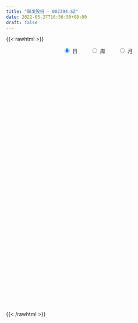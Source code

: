 ```yaml
---
title: "联发股份 - 002394.SZ"
date: 2022-05-27T16:56:50+08:00
draft: false
---
```

{{< rawhtml >}}
    <div style="text-align: center">
        <label style="padding: 1rem;"><input style="margin-right: .5rem" type="radio" name="period" value="D" checked onclick="period_change(this)">日</label>
        <label style="padding: 1rem;"><input style="margin-right: .5rem" type="radio" name="period" value="W" onclick="period_change(this)">周</label>
        <label style="padding: 1rem;"><input style="margin-right: .5rem" type="radio" name="period" value="M" onclick="period_change(this)">月</label>
    </div>
    <div id="chart" style="height: 700px;"></div> 
    <script type="text/javascript">
        const D_v = [15980.62,12892.0,10562.02,25319.0,19710.04,11490.87,14934.43,9012.78,8603.0,6517.0,8038.0,13684.52,15740.63,8738.29,10042.0,8377.0,9436.0,12266.0,14422.0,19466.5,6821.94,9085.0,8851.55,6443.88,8875.3,7544.94,8002.0,10871.8,15522.0,8789.01,6032.0,8140.96,9076.0,9214.0,10649.83,8702.0,7867.0,10306.88,8948.0,10791.0,12102.5,21615.0,9504.0,22486.0,13295.0,11584.77,23549.3,18669.0,26595.29,20007.31,20580.02,12296.75,18324.17,13247.92,10667.29,9354.0,9522.0,5393.97,10693.28,7679.85,10732.01,9459.03,8679.1,8129.0,12911.39,9413.5,5852.0,8363.63,16106.23,12742.64,10611.89,9880.9,14135.0,15021.49,15127.28,19539.0,16669.0,21986.78,22143.99,19104.32,30570.99,20985.62,27435.89,22590.92,19775.46,15314.91,21951.99,17781.5,23079.02,24848.9,19780.0,24845.0,14141.9,13392.01,15850.0,42085.0,19610.0,15659.0,11941.0,7475.09,19232.0,11623.09,9063.0,9494.65,15476.0,11159.67,12768.0,5154.0,18509.0,8508.32,7257.32,10299.32,15593.0,4254.0,7055.03,9839.05,4988.0,5681.53,8114.0,7868.0,8441.33,11180.0,7966.0,9130.96,6798.0,7361.65,10284.87,10934.0,11293.44,8949.11,9597.67,14719.01,14514.01,15224.5,13991.67,9733.0,14714.0,17181.61,10687.28,12528.0,9293.5,7107.01,7731.98,17509.0,12589.0,10450.01,9947.0,18874.83,17129.84,15242.0,15746.0,25271.59,16589.51,28320.51,18556.0,17596.49,28738.76,17102.01,17292.0,29788.01,12592.6,14973.75,14808.0,15484.78,19927.52,15637.0,18523.0,19494.0,18128.0,14453.03,16769.0,25729.0,15302.0,30243.0,15725.0,13630.0,19680.73,13144.76,8996.0,12825.0,12153.0,11954.48,10368.0,12748.0,11494.0,14065.0,11584.0,13819.01,18438.0,14708.0,10798.04,8533.48,8504.45,24765.01,14949.0,13258.28,17749.72,20418.45,11693.08,10693.87,9887.0,20747.87,16946.0,14178.28,11577.01,9990.29,11560.51,9599.67,11678.0,28399.18,17140.0,10270.0,8880.0,24546.97,19174.0,32675.0,18320.0,14935.0,17554.01,16379.01,21139.01,21563.0,29282.0,18647.3,27858.0,29968.01,53348.01,133138.74,89590.23,121076.07,65759.82,34886.63,46912.83,29654.6,33342.94,25217.0,25192.0,26263.0,17742.0,17897.0,15964.0,13317.17,18994.0,12295.01,15439.0,15853.0,22037.01,11338.0,18828.1,17174.0]
const D_histogram = [0.0,-0.0061584046,-0.0096815032,-0.0064193668,-0.0072485583,-0.0073210438,-0.0030696948,-0.0014295295,-0.0027850788,-0.0027499929,-0.000562502,0.0034988615,0.006599324,0.0063672334,0.0027676641,0.0010688715,0.0025625962,0.0021441249,0.0011823529,-0.008368523,-0.0138486635,-0.0170966808,-0.0187364131,-0.0192394421,-0.015768904,-0.0131446852,-0.0105203526,-0.0048186595,0.0031621309,0.0044877221,0.0060294819,0.0044212847,0.0002748063,-0.0007786423,-0.0004746182,-0.001249142,-0.0032944066,-0.0047450689,-0.0031834782,-0.0010848245,-0.0032243289,-0.0079007234,-0.0107131566,-0.0185672115,-0.0246599798,-0.0260823265,-0.027634218,-0.0310374988,-0.0423719914,-0.0535196301,-0.0670346759,-0.0715996505,-0.0631324572,-0.0506259859,-0.0386807032,-0.028901546,-0.0241177247,-0.0181934534,-0.0048035205,0.0093838869,0.0213914909,0.0307164458,0.0365247763,0.0416557551,0.0396165003,0.0439486919,0.0436508178,0.0403670342,0.0455027034,0.0440554128,0.0422865685,0.0403125267,0.0382214733,0.0322505213,0.0311071689,0.0336168759,0.0350171839,0.0400361608,0.0476070725,0.0524430416,0.0615735304,0.0683095306,0.0679304952,0.0623187589,0.0433685803,0.0354598009,0.016936382,0.0067322255,0.0073674092,0.0153845689,0.0122570314,-0.009845128,-0.0235138429,-0.041337335,-0.0486110518,-0.0238913902,-0.012269123,-0.0100755201,-0.0151600028,-0.0168470391,-0.0309558495,-0.0354476329,-0.0367862742,-0.0385472765,-0.0423073648,-0.0451123744,-0.0489834257,-0.0474644914,-0.0559403719,-0.0586218101,-0.051653638,-0.0401611843,-0.0429365092,-0.0384568372,-0.0302152313,-0.0180643601,-0.0072499167,0.0021764926,0.0095956237,0.0178985449,0.0237266548,0.0327494169,0.0349305983,0.0358205376,0.0313056205,0.0325028447,0.0333144275,0.0363185295,0.0398184261,0.040802146,0.0362351508,0.0251550138,0.0220032509,0.0264886167,0.0252544573,0.0255479601,0.0190672375,0.0105513636,0.004373147,0.0006122104,-0.0007996862,-0.0019397666,-0.000930762,0.0071180649,0.0127593933,0.0159287627,0.016708131,0.0222923223,0.0241627759,0.0197233467,0.0140694806,0.0187677495,0.0213691733,0.0250239661,0.0284521887,0.0270266036,0.0315063512,0.028531799,0.0235286438,0.0136335869,0.0081799653,0.00450104,0.0040315866,0.0036746587,-0.0080885843,-0.0091352314,-0.0199818283,-0.0210404654,-0.0286242807,-0.0360060948,-0.0472595029,-0.0685382112,-0.0744072535,-0.088647684,-0.0861267567,-0.0692069259,-0.0452677237,-0.0263769699,-0.0109424752,-0.0061165781,0.000755488,-0.00166274,0.0023519689,0.0012484269,0.0072026946,0.013423052,0.0124335709,0.0139685774,0.0035718696,-0.0029175311,-0.0066110727,-0.0057908279,-0.0002566994,0.0098570069,0.0114394576,0.0107565384,-0.0002694604,-0.0197523924,-0.02432432,-0.0218079173,-0.0257798988,-0.0418479946,-0.0390329389,-0.0320990151,-0.0158538492,-0.0047988677,0.0075398371,0.0155519182,0.0197585263,0.0289725062,0.0305651374,0.0278658789,0.0276599478,0.0315172453,0.0312654893,0.0398673746,0.032416931,0.022879998,0.0086540278,0.0094458536,0.0100148557,0.0154969553,0.0065050187,0.0105955882,0.0181801987,0.017304946,0.0149627155,0.0315731681,-0.0129938739,-0.0884344775,-0.1382264453,-0.1696552986,-0.1588223276,-0.1402134803,-0.1167486195,-0.0892895466,-0.067582863,-0.0491891775,-0.0286187172,-0.006420653,0.0137340065,0.0187565238,0.0254756483,0.0283806452,0.0363361704,0.0431283499,0.0302298888,0.0311240398,0.0399071453,0.0492544536]
const D_fast = [0.0,-0.0076980057,-0.0136414802,-0.0119841855,-0.0146255166,-0.016528263,-0.0130443377,-0.0117615547,-0.0138133737,-0.014465786,-0.0124189207,-0.0074828418,-0.0027325483,-0.0013728305,-0.0042804838,-0.0057120585,-0.0035776847,-0.0034601248,-0.0041263087,-0.0157693153,-0.0247116217,-0.0322338091,-0.0385576447,-0.0438705343,-0.0443422222,-0.0450041746,-0.0450099303,-0.040512902,-0.0317415789,-0.0292940571,-0.0262449269,-0.0267478028,-0.0308255797,-0.0320736889,-0.0318883193,-0.0329751286,-0.0358439949,-0.0384809244,-0.0377152033,-0.0358877557,-0.0388333423,-0.0454849176,-0.0509756399,-0.0634714977,-0.075729261,-0.0836721893,-0.0921326353,-0.1032952909,-0.1252227812,-0.1497503275,-0.1800240423,-0.2024889295,-0.2098048505,-0.2099548757,-0.2076797687,-0.2051259981,-0.206371608,-0.2049957,-0.1928066473,-0.1762732681,-0.1589177914,-0.1419137251,-0.1269742005,-0.1114292829,-0.1035644126,-0.088245048,-0.0776302177,-0.0708222427,-0.0543108977,-0.0447443351,-0.0359415373,-0.0278374474,-0.0203731325,-0.0182814541,-0.0116480143,-0.0007340884,0.0094205156,0.0244485328,0.0439212125,0.0618679421,0.0863918135,0.1102051963,0.1268087847,0.1367767381,0.1286687046,0.1296248754,0.115335552,0.1068144519,0.1092914879,0.1211547898,0.1210915102,0.0965280688,0.0769808931,0.0488230673,0.0293965875,0.0481434016,0.056698388,0.0563731109,0.0474986276,0.0415998315,0.0197520587,0.0063983671,-0.0041368428,-0.0155346643,-0.0298715938,-0.043954697,-0.0600716047,-0.0704187933,-0.0928797668,-0.1102166575,-0.1161618948,-0.1147097373,-0.1282191895,-0.1333537268,-0.1326659287,-0.1250311475,-0.1160291833,-0.1060586509,-0.0962406138,-0.0834630564,-0.0717032828,-0.0544931664,-0.0435793354,-0.0337342617,-0.0304227737,-0.0210998383,-0.0119596486,0.0001240857,0.0135785889,0.0247628453,0.0292546377,0.0244632541,0.026812304,0.0379198239,0.0429992789,0.0496797717,0.0479658585,0.0420878255,0.0370028956,0.0333950116,0.0317831935,0.0301581715,0.0309344855,0.0407628287,0.0495940054,0.0567455655,0.0617019665,0.0728592383,0.0807703859,0.0812617934,0.0791252974,0.0885155037,0.0964592208,0.1063700052,0.116911275,0.1222423408,0.1345986762,0.1387570737,0.1396360795,0.1331494193,0.129740789,0.1271871238,0.127725567,0.1282873038,0.1145019147,0.1111714597,0.0953294058,0.0890106523,0.0742707668,0.057887429,0.0348191452,-0.0035941159,-0.0280649715,-0.0644673231,-0.0834780849,-0.0838599857,-0.0712377143,-0.058941203,-0.0462423272,-0.0429455745,-0.0358846365,-0.0387185495,-0.0341158483,-0.0349072836,-0.0271523422,-0.0175762218,-0.0154573102,-0.0104301593,-0.0199338997,-0.0271526833,-0.032498993,-0.0331264552,-0.0276565015,-0.0150785435,-0.0106362284,-0.008630013,-0.0197233769,-0.044144407,-0.0547974146,-0.0577329913,-0.0681499475,-0.0946800419,-0.1016232209,-0.1027140509,-0.0904323473,-0.0805770827,-0.0663534187,-0.054453358,-0.0453071183,-0.0288500118,-0.0196160964,-0.0153488851,-0.0086398292,0.0030967796,0.0106613959,0.0292301249,0.029883914,0.0260669805,0.0140045172,0.0171578064,0.0202305224,0.0295868609,0.022221179,0.0289606455,0.0410903056,0.0445412895,0.0459397379,0.0704434825,0.022627972,-0.0749212509,-0.1592698301,-0.2331125081,-0.2619851189,-0.2784296418,-0.2841519358,-0.2790152495,-0.2742042816,-0.2681078905,-0.2546921095,-0.2340992086,-0.2105110474,-0.2007993992,-0.1877113626,-0.1777112045,-0.1606716366,-0.1430973696,-0.1484383585,-0.1397631976,-0.1210033058,-0.0993423841]
const D_slow = [0.0,-0.0015396011,-0.0039599769,-0.0055648187,-0.0073769582,-0.0092072192,-0.0099746429,-0.0103320253,-0.0110282949,-0.0117157932,-0.0118564187,-0.0109817033,-0.0093318723,-0.0077400639,-0.0070481479,-0.00678093,-0.006140281,-0.0056042497,-0.0053086615,-0.0074007923,-0.0108629582,-0.0151371284,-0.0198212316,-0.0246310922,-0.0285733182,-0.0318594895,-0.0344895776,-0.0356942425,-0.0349037098,-0.0337817793,-0.0322744088,-0.0311690876,-0.031100386,-0.0312950466,-0.0314137011,-0.0317259866,-0.0325495883,-0.0337358555,-0.0345317251,-0.0348029312,-0.0356090134,-0.0375841942,-0.0402624834,-0.0449042863,-0.0510692812,-0.0575898628,-0.0644984173,-0.072257792,-0.0828507899,-0.0962306974,-0.1129893664,-0.130889279,-0.1466723933,-0.1593288898,-0.1689990656,-0.1762244521,-0.1822538832,-0.1868022466,-0.1880031267,-0.185657155,-0.1803092823,-0.1726301708,-0.1634989768,-0.153085038,-0.1431809129,-0.1321937399,-0.1212810355,-0.1111892769,-0.0998136011,-0.0887997479,-0.0782281058,-0.0681499741,-0.0585946058,-0.0505319754,-0.0427551832,-0.0343509642,-0.0255966683,-0.0155876281,-0.0036858599,0.0094249005,0.0248182831,0.0418956657,0.0588782895,0.0744579792,0.0853001243,0.0941650745,0.09839917,0.1000822264,0.1019240787,0.1057702209,0.1088344788,0.1063731968,0.100494736,0.0901604023,0.0780076393,0.0720347918,0.068967511,0.066448631,0.0626586303,0.0584468705,0.0507079082,0.041846,0.0326494314,0.0230126123,0.0124357711,0.0011576774,-0.011088179,-0.0229543018,-0.0369393948,-0.0515948474,-0.0645082569,-0.0745485529,-0.0852826802,-0.0948968896,-0.1024506974,-0.1069667874,-0.1087792666,-0.1082351434,-0.1058362375,-0.1013616013,-0.0954299376,-0.0872425834,-0.0785099338,-0.0695547994,-0.0617283942,-0.053602683,-0.0452740762,-0.0361944438,-0.0262398373,-0.0160393008,-0.0069805131,-0.0006917596,0.0048090531,0.0114312073,0.0177448216,0.0241318116,0.028898621,0.0315364619,0.0326297486,0.0327828012,0.0325828797,0.032097938,0.0318652475,0.0336447638,0.0368346121,0.0408168028,0.0449938355,0.0505669161,0.05660761,0.0615384467,0.0650558169,0.0697477542,0.0750900476,0.0813460391,0.0884590863,0.0952157372,0.103092325,0.1102252747,0.1161074357,0.1195158324,0.1215608237,0.1226860837,0.1236939804,0.1246126451,0.122590499,0.1203066911,0.1153112341,0.1100511177,0.1028950475,0.0938935238,0.0820786481,0.0649440953,0.0463422819,0.0241803609,0.0026486718,-0.0146530597,-0.0259699907,-0.0325642331,-0.0352998519,-0.0368289965,-0.0366401245,-0.0370558095,-0.0364678172,-0.0361557105,-0.0343550369,-0.0309992739,-0.0278908811,-0.0243987368,-0.0235057694,-0.0242351521,-0.0258879203,-0.0273356273,-0.0273998021,-0.0249355504,-0.022075686,-0.0193865514,-0.0194539165,-0.0243920146,-0.0304730946,-0.0359250739,-0.0423700486,-0.0528320473,-0.062590282,-0.0706150358,-0.0745784981,-0.075778215,-0.0738932558,-0.0700052762,-0.0650656446,-0.0578225181,-0.0501812337,-0.043214764,-0.0362997771,-0.0284204657,-0.0206040934,-0.0106372497,-0.002533017,0.0031869825,0.0053504895,0.0077119529,0.0102156668,0.0140899056,0.0157161603,0.0183650573,0.022910107,0.0272363435,0.0309770224,0.0388703144,0.0356218459,0.0135132265,-0.0210433848,-0.0634572094,-0.1031627913,-0.1382161614,-0.1674033163,-0.1897257029,-0.2066214187,-0.2189187131,-0.2260733923,-0.2276785556,-0.224245054,-0.219555923,-0.2131870109,-0.2060918496,-0.197007807,-0.1862257196,-0.1786682474,-0.1708872374,-0.1609104511,-0.1485968377]
const D_data = [['2021-05-18', 8.2807, 8.2904, 8.2035, 8.3097],['2021-05-19', 8.2904, 8.1939, 8.1649, 8.3],['2021-05-20', 8.1939, 8.1939, 8.136, 8.2132],['2021-05-21', 8.2035, 8.2711, 8.1553, 8.2807],['2021-05-24', 8.21, 8.22, 8.13, 8.23],['2021-05-25', 8.2, 8.22, 8.16, 8.23],['2021-05-26', 8.21, 8.28, 8.19, 8.34],['2021-05-27', 8.26, 8.26, 8.22, 8.28],['2021-05-28', 8.27, 8.22, 8.21, 8.32],['2021-05-31', 8.24, 8.23, 8.21, 8.26],['2021-06-01', 8.25, 8.26, 8.21, 8.28],['2021-06-02', 8.26, 8.3, 8.22, 8.32],['2021-06-03', 8.31, 8.31, 8.27, 8.34],['2021-06-04', 8.33, 8.28, 8.24, 8.34],['2021-06-07', 8.28, 8.23, 8.21, 8.28],['2021-06-08', 8.21, 8.24, 8.19, 8.26],['2021-06-09', 8.24, 8.28, 8.22, 8.29],['2021-06-10', 8.28, 8.26, 8.24, 8.32],['2021-06-11', 8.25, 8.25, 8.24, 8.35],['2021-06-15', 8.25, 8.11, 8.1, 8.26],['2021-06-16', 8.12, 8.11, 8.08, 8.15],['2021-06-17', 8.1, 8.1, 8.08, 8.15],['2021-06-18', 8.08, 8.09, 8.06, 8.11],['2021-06-21', 8.07, 8.08, 8.04, 8.09],['2021-06-22', 8.06, 8.12, 8.06, 8.15],['2021-06-23', 8.12, 8.11, 8.07, 8.15],['2021-06-24', 8.11, 8.11, 8.06, 8.14],['2021-06-25', 8.09, 8.16, 8.08, 8.17],['2021-06-28', 8.13, 8.22, 8.12, 8.25],['2021-06-29', 8.25, 8.16, 8.13, 8.25],['2021-06-30', 8.15, 8.17, 8.12, 8.18],['2021-07-01', 8.17, 8.13, 8.12, 8.19],['2021-07-02', 8.14, 8.08, 8.08, 8.14],['2021-07-05', 8.12, 8.1, 8.01, 8.12],['2021-07-06', 8.06, 8.11, 8.05, 8.12],['2021-07-07', 8.11, 8.09, 8.08, 8.12],['2021-07-08', 8.08, 8.06, 8.06, 8.12],['2021-07-09', 8.04, 8.05, 8.03, 8.08],['2021-07-12', 8.07, 8.08, 8.06, 8.11],['2021-07-13', 8.06, 8.09, 8.04, 8.1],['2021-07-14', 8.1, 8.03, 8.03, 8.12],['2021-07-15', 8.0, 7.97, 7.94, 8.02],['2021-07-16', 7.97, 7.96, 7.94, 7.99],['2021-07-19', 7.95, 7.85, 7.8, 7.95],['2021-07-20', 7.81, 7.81, 7.78, 7.85],['2021-07-21', 7.84, 7.82, 7.79, 7.84],['2021-07-22', 7.81, 7.78, 7.74, 7.82],['2021-07-23', 7.78, 7.71, 7.67, 7.78],['2021-07-26', 7.7, 7.53, 7.5, 7.71],['2021-07-27', 7.53, 7.42, 7.4, 7.56],['2021-07-28', 7.42, 7.26, 7.22, 7.42],['2021-07-29', 7.29, 7.25, 7.22, 7.36],['2021-07-30', 7.27, 7.35, 7.1, 7.39],['2021-08-02', 7.31, 7.39, 7.26, 7.42],['2021-08-03', 7.38, 7.39, 7.35, 7.45],['2021-08-04', 7.36, 7.37, 7.35, 7.42],['2021-08-05', 7.38, 7.3, 7.29, 7.39],['2021-08-06', 7.28, 7.3, 7.23, 7.31],['2021-08-09', 7.25, 7.41, 7.25, 7.42],['2021-08-10', 7.39, 7.47, 7.38, 7.49],['2021-08-11', 7.48, 7.5, 7.43, 7.54],['2021-08-12', 7.52, 7.52, 7.49, 7.59],['2021-08-13', 7.53, 7.52, 7.46, 7.54],['2021-08-16', 7.53, 7.55, 7.52, 7.59],['2021-08-17', 7.55, 7.48, 7.47, 7.61],['2021-08-18', 7.48, 7.58, 7.47, 7.58],['2021-08-19', 7.56, 7.55, 7.5, 7.57],['2021-08-20', 7.55, 7.52, 7.47, 7.56],['2021-08-23', 7.5, 7.65, 7.48, 7.72],['2021-08-24', 7.66, 7.6, 7.58, 7.7],['2021-08-25', 7.6, 7.61, 7.57, 7.64],['2021-08-26', 7.61, 7.62, 7.56, 7.65],['2021-08-27', 7.58, 7.63, 7.52, 7.64],['2021-08-30', 7.63, 7.58, 7.56, 7.66],['2021-08-31', 7.63, 7.64, 7.56, 7.65],['2021-09-01', 7.61, 7.71, 7.59, 7.75],['2021-09-02', 7.7, 7.73, 7.66, 7.74],['2021-09-03', 7.72, 7.82, 7.72, 7.85],['2021-09-06', 7.84, 7.92, 7.81, 7.94],['2021-09-07', 7.99, 7.96, 7.88, 7.99],['2021-09-08', 7.96, 8.1, 7.92, 8.1],['2021-09-09', 8.1, 8.17, 8.06, 8.17],['2021-09-10', 8.18, 8.16, 8.06, 8.19],['2021-09-13', 8.15, 8.14, 8.02, 8.15],['2021-09-14', 8.15, 7.96, 7.93, 8.16],['2021-09-15', 8.0, 8.07, 7.92, 8.09],['2021-09-16', 8.12, 7.9, 7.9, 8.13],['2021-09-17', 7.91, 7.95, 7.84, 8.06],['2021-09-22', 7.99, 8.08, 7.87, 8.12],['2021-09-23', 8.1, 8.22, 8.08, 8.22],['2021-09-24', 8.23, 8.12, 8.06, 8.25],['2021-09-27', 8.15, 7.83, 7.73, 8.15],['2021-09-28', 7.84, 7.84, 7.75, 7.88],['2021-09-29', 7.82, 7.69, 7.68, 7.85],['2021-09-30', 7.77, 7.73, 7.66, 7.77],['2021-10-08', 7.8, 8.16, 7.77, 8.21],['2021-10-11', 8.16, 8.09, 8.04, 8.17],['2021-10-12', 8.14, 8.01, 7.89, 8.14],['2021-10-13', 8.02, 7.91, 7.87, 8.04],['2021-10-14', 7.92, 7.93, 7.86, 7.95],['2021-10-15', 7.91, 7.72, 7.71, 7.91],['2021-10-18', 7.7, 7.77, 7.66, 7.77],['2021-10-19', 7.8, 7.77, 7.7, 7.8],['2021-10-20', 7.77, 7.73, 7.71, 7.77],['2021-10-21', 7.73, 7.66, 7.65, 7.75],['2021-10-22', 7.71, 7.62, 7.61, 7.72],['2021-10-25', 7.58, 7.55, 7.5, 7.6],['2021-10-26', 7.55, 7.57, 7.55, 7.6],['2021-10-27', 7.57, 7.38, 7.36, 7.57],['2021-10-28', 7.39, 7.37, 7.32, 7.41],['2021-10-29', 7.35, 7.45, 7.35, 7.46],['2021-11-01', 7.44, 7.51, 7.44, 7.56],['2021-11-02', 7.51, 7.31, 7.27, 7.52],['2021-11-03', 7.31, 7.36, 7.31, 7.38],['2021-11-04', 7.37, 7.4, 7.34, 7.42],['2021-11-05', 7.41, 7.47, 7.38, 7.53],['2021-11-08', 7.5, 7.49, 7.44, 7.52],['2021-11-09', 7.46, 7.51, 7.44, 7.52],['2021-11-10', 7.48, 7.52, 7.41, 7.52],['2021-11-11', 7.51, 7.57, 7.5, 7.58],['2021-11-12', 7.57, 7.58, 7.5, 7.61],['2021-11-15', 7.58, 7.67, 7.56, 7.68],['2021-11-16', 7.67, 7.63, 7.62, 7.71],['2021-11-17', 7.63, 7.64, 7.61, 7.68],['2021-11-18', 7.65, 7.58, 7.57, 7.7],['2021-11-19', 7.62, 7.66, 7.57, 7.66],['2021-11-22', 7.68, 7.68, 7.64, 7.74],['2021-11-23', 7.68, 7.74, 7.65, 7.75],['2021-11-24', 7.75, 7.79, 7.7, 7.81],['2021-11-25', 7.8, 7.8, 7.75, 7.82],['2021-11-26', 7.83, 7.75, 7.71, 7.83],['2021-11-29', 7.72, 7.65, 7.6, 7.73],['2021-11-30', 7.7, 7.73, 7.65, 7.78],['2021-12-01', 7.68, 7.85, 7.68, 7.86],['2021-12-02', 7.84, 7.81, 7.8, 7.92],['2021-12-03', 7.8, 7.85, 7.8, 7.87],['2021-12-06', 7.85, 7.77, 7.72, 7.87],['2021-12-07', 7.78, 7.72, 7.69, 7.8],['2021-12-08', 7.72, 7.72, 7.66, 7.76],['2021-12-09', 7.7, 7.73, 7.68, 7.76],['2021-12-10', 7.75, 7.75, 7.71, 7.77],['2021-12-13', 7.77, 7.75, 7.73, 7.78],['2021-12-14', 7.76, 7.78, 7.73, 7.79],['2021-12-15', 7.79, 7.9, 7.78, 7.92],['2021-12-16', 7.9, 7.92, 7.85, 7.96],['2021-12-17', 7.95, 7.93, 7.88, 7.95],['2021-12-20', 7.93, 7.93, 7.88, 7.95],['2021-12-21', 7.9, 8.03, 7.9, 8.04],['2021-12-22', 8.03, 8.03, 7.99, 8.07],['2021-12-23', 8.05, 7.97, 7.96, 8.05],['2021-12-24', 7.97, 7.95, 7.88, 8.02],['2021-12-27', 7.97, 8.1, 7.91, 8.11],['2021-12-28', 8.12, 8.12, 8.05, 8.13],['2021-12-29', 8.1, 8.18, 8.05, 8.24],['2021-12-30', 8.18, 8.23, 8.13, 8.25],['2021-12-31', 8.26, 8.21, 8.17, 8.27],['2022-01-04', 8.22, 8.33, 8.17, 8.33],['2022-01-05', 8.33, 8.28, 8.23, 8.37],['2022-01-06', 8.23, 8.27, 8.21, 8.32],['2022-01-07', 8.29, 8.2, 8.19, 8.32],['2022-01-10', 8.23, 8.24, 8.14, 8.25],['2022-01-11', 8.25, 8.26, 8.21, 8.35],['2022-01-12', 8.26, 8.31, 8.26, 8.35],['2022-01-13', 8.33, 8.33, 8.29, 8.41],['2022-01-14', 8.3, 8.17, 8.17, 8.33],['2022-01-17', 8.18, 8.28, 8.18, 8.32],['2022-01-18', 8.32, 8.13, 8.09, 8.32],['2022-01-19', 8.08, 8.22, 8.07, 8.27],['2022-01-20', 8.21, 8.11, 8.09, 8.26],['2022-01-21', 8.08, 8.06, 8.06, 8.19],['2022-01-24', 8.05, 7.94, 7.92, 8.05],['2022-01-25', 7.94, 7.69, 7.67, 7.99],['2022-01-26', 7.75, 7.76, 7.69, 7.79],['2022-01-27', 7.76, 7.54, 7.51, 7.79],['2022-01-28', 7.54, 7.65, 7.51, 7.68],['2022-02-07', 7.73, 7.82, 7.66, 7.85],['2022-02-08', 7.83, 7.97, 7.82, 7.99],['2022-02-09', 7.97, 7.99, 7.93, 8.02],['2022-02-10', 7.99, 8.02, 7.95, 8.03],['2022-02-11', 8.0, 7.93, 7.89, 8.01],['2022-02-14', 7.9, 7.98, 7.87, 8.02],['2022-02-15', 8.01, 7.87, 7.83, 8.01],['2022-02-16', 7.93, 7.95, 7.87, 7.99],['2022-02-17', 7.98, 7.89, 7.87, 7.99],['2022-02-18', 7.89, 7.99, 7.85, 7.99],['2022-02-21', 8.0, 8.03, 7.95, 8.04],['2022-02-22', 7.99, 7.96, 7.9, 8.01],['2022-02-23', 7.96, 8.0, 7.93, 8.09],['2022-02-24', 8.01, 7.83, 7.75, 8.01],['2022-02-25', 7.88, 7.83, 7.82, 7.98],['2022-02-28', 7.84, 7.83, 7.74, 7.88],['2022-03-01', 7.84, 7.87, 7.81, 7.92],['2022-03-02', 7.86, 7.94, 7.86, 7.95],['2022-03-03', 7.95, 8.04, 7.95, 8.1],['2022-03-04', 8.02, 7.97, 7.93, 8.05],['2022-03-07', 7.97, 7.95, 7.91, 8.04],['2022-03-08', 7.97, 7.79, 7.73, 7.97],['2022-03-09', 7.79, 7.59, 7.38, 7.83],['2022-03-10', 7.67, 7.69, 7.67, 7.79],['2022-03-11', 7.61, 7.75, 7.53, 7.78],['2022-03-14', 7.71, 7.64, 7.64, 7.83],['2022-03-15', 7.67, 7.4, 7.34, 7.67],['2022-03-16', 7.48, 7.56, 7.31, 7.57],['2022-03-17', 7.55, 7.6, 7.55, 7.69],['2022-03-18', 7.73, 7.75, 7.62, 7.77],['2022-03-21', 7.74, 7.74, 7.69, 7.77],['2022-03-22', 7.74, 7.81, 7.71, 7.87],['2022-03-23', 7.84, 7.81, 7.75, 7.88],['2022-03-24', 7.79, 7.8, 7.78, 7.84],['2022-03-25', 7.81, 7.91, 7.8, 7.95],['2022-03-28', 7.89, 7.86, 7.75, 7.93],['2022-03-29', 7.85, 7.82, 7.77, 7.89],['2022-03-30', 7.88, 7.86, 7.78, 7.88],['2022-03-31', 7.86, 7.94, 7.81, 7.99],['2022-04-01', 7.93, 7.92, 7.85, 8.01],['2022-04-06', 7.91, 8.08, 7.9, 8.1],['2022-04-07', 8.03, 7.91, 7.9, 8.07],['2022-04-08', 7.89, 7.86, 7.79, 7.97],['2022-04-11', 7.86, 7.75, 7.72, 7.95],['2022-04-12', 7.72, 7.91, 7.7, 7.91],['2022-04-13', 7.9, 7.92, 7.84, 7.99],['2022-04-14', 7.94, 8.01, 7.87, 8.05],['2022-04-15', 8.04, 7.83, 7.8, 8.04],['2022-04-18', 7.78, 7.99, 7.75, 8.01],['2022-04-19', 7.95, 8.08, 7.95, 8.11],['2022-04-20', 8.08, 8.01, 7.96, 8.17],['2022-04-21', 8.05, 8.0, 7.97, 8.2],['2022-04-22', 8.0, 8.3, 7.96, 8.39],['2022-04-25', 7.8, 7.47, 7.47, 7.93],['2022-04-26', 7.23, 6.72, 6.72, 7.26],['2022-04-27', 6.57, 6.61, 6.29, 6.62],['2022-04-28', 6.61, 6.49, 6.42, 6.64],['2022-04-29', 6.51, 6.82, 6.51, 6.92],['2022-05-05', 6.81, 6.86, 6.73, 6.91],['2022-05-06', 6.76, 6.91, 6.68, 7.02],['2022-05-09', 6.83, 6.99, 6.82, 7.04],['2022-05-10', 6.92, 6.96, 6.82, 7.1],['2022-05-11', 6.99, 6.95, 6.95, 7.07],['2022-05-12', 6.91, 7.02, 6.89, 7.04],['2022-05-13', 7.05, 7.11, 7.02, 7.17],['2022-05-16', 7.11, 7.17, 7.06, 7.2],['2022-05-17', 7.11, 7.03, 6.98, 7.17],['2022-05-18', 7.02, 7.07, 6.98, 7.13],['2022-05-19', 6.99, 7.04, 6.94, 7.09],['2022-05-20', 7.08, 7.13, 7.03, 7.17],['2022-05-23', 7.15, 7.16, 7.09, 7.19],['2022-05-24', 7.17, 6.9, 6.89, 7.18],['2022-05-25', 6.91, 7.04, 6.86, 7.05],['2022-05-26', 7.06, 7.17, 6.99, 7.18],['2022-05-27', 7.19, 7.24, 7.13, 7.27]]
const W_v = [77453.61,114319.76,83156.7,92928.82,66340.16,83925.51,106564.69,158479.51,149535.49,142636.06,123563.78,100893.63,187143.44,122882.73,182100.37,146895.51,102436.55,116491.63,153435.35,157742.55,165204.34,154096.26,85226.15,80390.73,104162.55,82750.84,93504.51,117552.08,110840.26,90688.32,30506.96,15264.9,62101.07,70715.79,70277.57,132934.29,81980.43,61841.58,59632.95,67289.25,81754.76,25199.26,53744.82,85984.34,81546.03,71390.6,84442.22,65092.96,69282.17,102498.23,124147.99,61825.78,63302.68,67419.18,45680.61,34506.57,30232.98,36838.81,44359.12,50556.76,31235.23,50006.61,31104.65,53706.84,31641.31,65389.1,124851.3,93794.55,82697.33,67858.96,62706.3,81875.94,56217.15,57246.67,63708.35,46546.11,99154.13,81118.98,74566.28,98125.35,116933.3,121793.47,164513.88,233890.85,239573.87,121098.86,140130.28,144431.69,127315.4,86269.34,162587.09,46435.58,155228.97,148746.91,82789.47,78803.56,58972.71,70600.62,133462.05,85824.24,86516.0,47444.54,51514.03,46377.19,60191.86,71626.68,46360.2,70259.15,97181.6,82482.73,83138.8,112996.8,61585.85,7235.0,30515.98,71479.73,56539.18,60586.61,47119.91,33952.75,24290.81,26695.17,38716.24,37622.48,69147.01,47373.39,62927.76,69634.3,58752.25,58708.32,149931.96,101895.02,92867.98,231998.11,393197.42,293725.53,134963.27,99544.42,70510.47,70244.3,206674.56,144932.53,94806.49,75680.89,103469.58,101080.22,82588.22,110281.14,73553.52,111505.07,41802.43,126172.47,350318.64,430215.0,258008.07,184990.02,344845.6800000001,180711.04,256737.49,237787.89,140824.7,155959.92,126268.31,128401.02,48948.8,14101.0,388795.88,313870.73,199706.01,145331.01,159224.36,486860.28,229541.51,154355.05,134636.25,100585.34,114940.53,74757.88,134010.45,89534.68,83190.96,68880.21,71169.57,42363.8,43300.6,147281.98,121873.72,92184.25,99808.0,161187.51,101162.01,67792.84,245964.52,107010.14,99032.24,35287.78,85897.45,89556.84,63751.12,52718.44,54543.0,44224.99,41737.92,47559.97,46739.71,62960.5,89584.07,97803.54,48185.18,47243.27,44669.52,63476.66,88343.55,120240.81,97414.78,67707.92,68228.91,42085.0,73917.09,56816.41,52196.64,47040.4,35092.86,42436.61,51059.09,68182.19,64404.39,55387.0,76939.67,106334.1,92920.78,77786.65,86235.03,103768.0,68276.49,58717.48,72614.01,67549.98,73813.4,73336.16,71227.65,80010.97,65930.0,105917.03,262960.06,358225.58,62997.54,112311.0,76009.18,85230.11]
const W_histogram = [0.0,-0.0186411396,-0.0096558998,-0.0160510595,-0.0216313363,-0.0172969225,-0.0275873627,-0.0338508339,-0.0336620495,-0.034391122,-0.0376019058,-0.0305184918,0.0028625961,0.015245012,0.0268901621,0.0164565049,0.0049530941,-0.0240002469,-0.0653816306,-0.0882261671,-0.114397237,-0.1415375714,-0.1455612847,-0.1422177558,-0.112652214,-0.0904273029,-0.0666019793,-0.0479888884,-0.0575172816,-0.0881507183,-0.0857438523,-0.0651114155,-0.0360372754,0.0019977775,0.0160561853,0.0071589762,0.0098763134,-0.000732332,-0.004827733,-0.0199440704,-0.0416471603,-0.0437567202,-0.0338856594,0.0024677306,0.0187660662,0.0307932501,0.0471008097,0.0252812551,-0.0019782719,0.0015500186,0.007798649,0.0057450033,0.0184422702,0.0321661389,0.0172844244,0.0142063786,-0.0044272283,0.0009209788,0.0145724773,0.0337579888,0.040300375,0.0558163574,0.0744718384,0.0476859842,0.0295155636,0.0534129455,0.086891166,0.1023915869,0.1237532131,0.1066326988,0.0902783394,0.0893764347,0.083682718,0.0745444986,0.0652093477,0.0599397077,0.0667263129,0.0711996399,0.0661107157,0.0540467841,0.0640047251,0.0826878572,0.0968650694,0.1144080505,0.1136136864,0.11927103,0.1212498089,0.1392669535,0.1269800281,0.1131186298,0.0508376611,0.0026536559,-0.0595040395,-0.1132606722,-0.1438060104,-0.1542299702,-0.168419719,-0.1639884034,-0.1375398551,-0.1284224471,-0.1042580681,-0.0960827617,-0.0873662457,-0.0745988602,-0.0677242652,-0.0772319126,-0.0776218594,-0.0528075706,-0.0377673134,-0.0142393463,0.0134012507,0.0198485445,0.0118632578,0.008676236,0.0156702925,0.0257140651,0.0300642789,0.0211872611,0.0143859025,-0.0024948826,-0.0084206577,-0.0100730624,-0.0019238598,0.0031774436,0.0154493915,0.0221815629,0.039077928,0.048498188,0.0479439909,0.0276113935,0.0046535613,-0.0228475483,-0.0259649046,-0.0007107595,0.0474430514,0.0336080927,0.0043896225,-0.018335014,-0.0439378137,-0.0488488587,-0.025214182,-0.0234724054,-0.0144306537,0.0022490774,0.0193330511,0.0146709332,0.0194556131,0.0287876803,0.0254626678,0.026286523,0.0218219529,0.0363653515,0.0697502949,0.092103491,0.1121402028,0.1491578427,0.1747995093,0.1885816875,0.2147104615,0.1982683901,0.158540431,0.1137243431,0.086941783,0.0222011082,-0.0239185913,-0.0448097099,-0.0043438708,0.0065698154,-0.0084101203,0.0092330838,0.0131161436,0.0450915881,0.046091942,0.0293645466,-0.0272246506,-0.0626546894,-0.0988407075,-0.113052424,-0.1500578615,-0.1695077216,-0.1796241611,-0.1854142349,-0.1809890688,-0.1533561507,-0.1079620226,-0.0597274847,-0.0287359194,-0.0058033569,0.0170538292,0.0404710207,0.0364350728,0.0257930358,-0.0500809117,-0.1017779787,-0.1495405666,-0.1716729281,-0.1687928008,-0.1506206295,-0.1328925088,-0.1089790164,-0.0879374422,-0.0778948339,-0.0604170136,-0.0486301097,-0.0377263299,-0.0316907432,-0.0391614377,-0.0616366676,-0.0724143027,-0.0578993144,-0.0422002213,-0.0194658008,0.0116362304,0.0558986262,0.0708622562,0.0907667722,0.0767799445,0.0944393792,0.0752717272,0.0555528171,0.0319282342,0.0191466763,0.0195312973,0.026189016,0.0370080688,0.0504220403,0.0518808193,0.0635205425,0.0705757085,0.0895429024,0.0975471773,0.0967618267,0.0851825255,0.048105344,0.0409147784,0.0387003669,0.0255929035,0.0254319689,0.0103617805,0.0007530344,0.0052802306,0.0088455544,0.0071336976,0.0041022155,0.0323020151,-0.0459193702,-0.0864446065,-0.0940012593,-0.0917706421,-0.0775697327]
const W_fast = [0.0,-0.0233014245,-0.0167301597,-0.0271380842,-0.0381261951,-0.038116012,-0.0553032929,-0.0700294725,-0.0782562005,-0.0875830535,-0.1001943138,-0.1007405227,-0.0666437858,-0.0504501169,-0.0320824262,-0.0384019572,-0.0486670945,-0.0836204972,-0.1413472886,-0.1862483669,-0.241018746,-0.3035434732,-0.3439575077,-0.3761684178,-0.3747659295,-0.375147844,-0.3679730153,-0.3613571465,-0.3852648601,-0.4379359764,-0.4569650735,-0.4526104906,-0.4325456693,-0.3940111721,-0.3759387179,-0.3830461829,-0.3778597674,-0.3886514957,-0.39395383,-0.414056185,-0.446171065,-0.459219805,-0.4578201591,-0.4208498364,-0.3998599843,-0.3801344878,-0.3520517257,-0.3675509665,-0.3953050616,-0.3913892664,-0.3831909737,-0.3838083686,-0.3665005342,-0.3447351308,-0.3552957392,-0.3548221903,-0.3745626042,-0.3689841525,-0.3516895346,-0.324064526,-0.307447046,-0.2779769742,-0.2407035337,-0.2555678918,-0.2663594216,-0.2291088033,-0.1739077912,-0.1328094736,-0.0805095441,-0.0709718838,-0.0647566583,-0.0433144543,-0.0280874915,-0.0185895863,-0.0116224003,-0.0019071133,0.0215610702,0.0438343071,0.0552730619,0.0567208263,0.0826799486,0.122035045,0.1604285245,0.2065735182,0.2341825757,0.2696576769,0.301948908,0.354782791,0.3742408726,0.3886591317,0.3390875783,0.2915669871,0.2145332818,0.1324614811,0.0659646403,0.0169831879,-0.0393114906,-0.0758772759,-0.0838136914,-0.1068018951,-0.1087020331,-0.1245474172,-0.1376724627,-0.1435547922,-0.1536112635,-0.182426889,-0.2022223006,-0.1906099046,-0.1850114757,-0.1650433451,-0.1340524354,-0.1226430055,-0.1276624777,-0.1286804405,-0.117768811,-0.1012965221,-0.0894302386,-0.0930104411,-0.0962153241,-0.1137198298,-0.1217507693,-0.1259214396,-0.118253202,-0.1123575377,-0.0962232419,-0.0839456797,-0.0572798327,-0.0357350256,-0.024303225,-0.037732974,-0.0595274159,-0.0927404126,-0.1023489951,-0.0772725398,-0.0172579661,-0.0226909017,-0.0508119662,-0.0781203563,-0.1147076093,-0.131830869,-0.1144997378,-0.1186260625,-0.1131919743,-0.0959499739,-0.0740327373,-0.075027122,-0.0653785388,-0.0488495515,-0.045808897,-0.0384134111,-0.0374224929,-0.0137877565,0.0370347606,0.0824138295,0.130485592,0.2047926926,0.2741342365,0.3350618365,0.4148682259,0.447993252,0.4479004007,0.4315153986,0.4264682842,0.3672778865,0.3151785391,0.283084993,0.3224648644,0.3350210045,0.3179385387,0.3378900138,0.3450521095,0.388300451,0.4008237904,0.3914375316,0.3280421718,0.2769484606,0.2160522656,0.1735774432,0.0990575402,0.0372307497,-0.0177917301,-0.0699353626,-0.1107574637,-0.1214635832,-0.1030599608,-0.0697572941,-0.0459497086,-0.0244679854,0.002652658,0.0361876047,0.041260425,0.0370666469,-0.0513275285,-0.1284690901,-0.2136168197,-0.2786674133,-0.3179854862,-0.3374684722,-0.3529634787,-0.3562947404,-0.3572375268,-0.3666686269,-0.36429506,-0.3646656836,-0.3631934863,-0.3650805854,-0.3823416393,-0.4202260361,-0.4491072468,-0.4490670872,-0.4439180494,-0.4260500791,-0.3920389903,-0.333801938,-0.3011227439,-0.2585265348,-0.2533183764,-0.212049097,-0.2123988171,-0.218229523,-0.2338720473,-0.2418669362,-0.2365994908,-0.2233945181,-0.2033234481,-0.1773039665,-0.1628749827,-0.1353551238,-0.1106560307,-0.0693031112,-0.036912042,-0.013506936,-0.0037906058,-0.0288414513,-0.0258033223,-0.0183426421,-0.0250518795,-0.018854822,-0.0313345652,-0.0407550528,-0.0349077988,-0.0291310865,-0.0290595189,-0.0310654472,0.0052098563,-0.0844913716,-0.1466277595,-0.1776847272,-0.1983967705,-0.2035882942]
const W_slow = [0.0,-0.0046602849,-0.0070742599,-0.0110870247,-0.0164948588,-0.0208190894,-0.0277159301,-0.0361786386,-0.044594151,-0.0531919315,-0.062592408,-0.0702220309,-0.0695063819,-0.0656951289,-0.0589725883,-0.0548584621,-0.0536201886,-0.0596202503,-0.075965658,-0.0980221997,-0.126621509,-0.1620059018,-0.198396223,-0.233950662,-0.2621137155,-0.2847205412,-0.301371036,-0.3133682581,-0.3277475785,-0.3497852581,-0.3712212212,-0.3874990751,-0.3965083939,-0.3960089495,-0.3919949032,-0.3902051591,-0.3877360808,-0.3879191638,-0.389126097,-0.3941121146,-0.4045239047,-0.4154630847,-0.4239344996,-0.423317567,-0.4186260504,-0.4109277379,-0.3991525355,-0.3928322217,-0.3933267897,-0.392939285,-0.3909896227,-0.3895533719,-0.3849428044,-0.3769012697,-0.3725801636,-0.3690285689,-0.370135376,-0.3699051313,-0.3662620119,-0.3578225148,-0.347747421,-0.3337933316,-0.315175372,-0.303253876,-0.2958749851,-0.2825217487,-0.2607989572,-0.2352010605,-0.2042627572,-0.1776045825,-0.1550349977,-0.132690889,-0.1117702095,-0.0931340849,-0.0768317479,-0.061846821,-0.0451652428,-0.0273653328,-0.0108376539,0.0026740422,0.0186752235,0.0393471878,0.0635634551,0.0921654677,0.1205688893,0.1503866468,0.1806990991,0.2155158374,0.2472608445,0.2755405019,0.2882499172,0.2889133312,0.2740373213,0.2457221533,0.2097706507,0.1712131581,0.1291082284,0.0881111275,0.0537261637,0.021620552,-0.0044439651,-0.0284646555,-0.0503062169,-0.068955932,-0.0858869983,-0.1051949764,-0.1246004413,-0.1378023339,-0.1472441623,-0.1508039989,-0.1474536862,-0.14249155,-0.1395257356,-0.1373566766,-0.1334391034,-0.1270105872,-0.1194945175,-0.1141977022,-0.1106012266,-0.1112249472,-0.1133301116,-0.1158483772,-0.1163293422,-0.1155349813,-0.1116726334,-0.1061272427,-0.0963577607,-0.0842332137,-0.0722472159,-0.0653443675,-0.0641809772,-0.0698928643,-0.0763840904,-0.0765617803,-0.0647010175,-0.0562989943,-0.0552015887,-0.0597853422,-0.0707697956,-0.0829820103,-0.0892855558,-0.0951536572,-0.0987613206,-0.0981990512,-0.0933657885,-0.0896980552,-0.0848341519,-0.0776372318,-0.0712715648,-0.0646999341,-0.0592444459,-0.050153108,-0.0327155343,-0.0096896615,0.0183453892,0.0556348499,0.0993347272,0.1464801491,0.2001577644,0.2497248619,0.2893599697,0.3177910555,0.3395265012,0.3450767783,0.3390971304,0.3278947029,0.3268087352,0.3284511891,0.326348659,0.3286569299,0.3319359659,0.3432088629,0.3547318484,0.362072985,0.3552668224,0.33960315,0.3148929731,0.2866298671,0.2491154018,0.2067384713,0.1618324311,0.1154788723,0.0702316051,0.0318925675,0.0049020618,-0.0100298094,-0.0172137892,-0.0186646285,-0.0144011712,-0.004283416,0.0048253522,0.0112736111,-0.0012466168,-0.0266911114,-0.0640762531,-0.1069944851,-0.1491926853,-0.1868478427,-0.2200709699,-0.247315724,-0.2693000846,-0.288773793,-0.3038780464,-0.3160355739,-0.3254671563,-0.3333898422,-0.3431802016,-0.3585893685,-0.3766929441,-0.3911677728,-0.4017178281,-0.4065842783,-0.4036752207,-0.3897005642,-0.3719850001,-0.349293307,-0.3300983209,-0.3064884761,-0.2876705443,-0.2737823401,-0.2658002815,-0.2610136124,-0.2561307881,-0.2495835341,-0.2403315169,-0.2277260068,-0.214755802,-0.1988756664,-0.1812317392,-0.1588460136,-0.1344592193,-0.1102687627,-0.0889731313,-0.0769467953,-0.0667181007,-0.057043009,-0.0506447831,-0.0442867909,-0.0416963457,-0.0415080871,-0.0401880295,-0.0379766409,-0.0361932165,-0.0351676626,-0.0270921588,-0.0385720014,-0.060183153,-0.0836834678,-0.1066261284,-0.1260185615]
const W_data = [['2017-07-14', 11.7234, 11.3444, 11.2576, 11.7628],['2017-07-21', 11.3444, 11.0523, 10.6418, 11.3444],['2017-07-28', 11.005, 11.3602, 10.9892, 11.4313],['2017-08-04', 11.3839, 11.1628, 11.1549, 11.5891],['2017-08-11', 11.1865, 11.1234, 11.0523, 11.4234],['2017-08-18', 11.0839, 11.226, 11.0523, 11.3049],['2017-08-25', 11.2339, 11.005, 10.9023, 11.2418],['2017-09-01', 11.0128, 10.9813, 10.8944, 11.1313],['2017-09-08', 10.9497, 11.0128, 10.9497, 11.1786],['2017-09-15', 11.0286, 10.9655, 10.9418, 11.0997],['2017-09-22', 10.9892, 10.8865, 10.855, 11.0839],['2017-09-29', 10.8865, 10.9892, 10.7444, 10.9971],['2017-10-13', 11.0365, 11.4076, 10.9023, 11.4076],['2017-10-20', 11.3365, 11.2662, 11.034, 11.3623],['2017-10-27', 11.2341, 11.3302, 11.066, 11.4984],['2017-11-03', 11.2502, 11.066, 10.9459, 11.4183],['2017-11-10', 11.0099, 10.9939, 10.8738, 11.1541],['2017-11-17', 10.9619, 10.6496, 10.6336, 11.1941],['2017-11-24', 10.6256, 10.2573, 10.2092, 10.9459],['2017-12-01', 10.2733, 10.2412, 10.1291, 10.4975],['2017-12-08', 10.2332, 9.969, 9.913, 10.2893],['2017-12-15', 9.953, 9.6887, 9.6567, 9.985],['2017-12-22', 9.6647, 9.7528, 9.6487, 9.8169],['2017-12-29', 9.7208, 9.6968, 9.5046, 9.7608],['2018-01-05', 9.6968, 9.977, 9.6968, 10.0251],['2018-01-12', 9.985, 9.9049, 9.7688, 10.0331],['2018-01-19', 9.913, 9.945, 9.7768, 10.0331],['2018-01-26', 9.921, 9.9049, 9.8649, 10.017],['2018-02-02', 9.8809, 9.4886, 9.4085, 9.953],['2018-02-09', 9.4726, 9.0081, 8.896, 9.6167],['2018-02-14', 9.0722, 9.2243, 9.0482, 9.2964],['2018-02-23', 9.2724, 9.4005, 9.2484, 9.4085],['2018-03-02', 9.4645, 9.5446, 9.4405, 9.6087],['2018-03-09', 9.5366, 9.7688, 9.4886, 9.7928],['2018-03-16', 9.7848, 9.5606, 9.4806, 9.8489],['2018-03-23', 9.5766, 9.2403, 9.0882, 10.0491],['2018-03-30', 9.1763, 9.3204, 8.9681, 9.4085],['2018-04-04', 9.2884, 9.0802, 8.9921, 9.3044],['2018-04-13', 8.9681, 9.0642, 8.9601, 9.1523],['2018-04-20', 9.0241, 8.808, 8.7519, 9.0802],['2018-04-27', 8.6878, 8.5437, 8.4396, 8.7759],['2018-05-04', 8.5277, 8.6318, 8.4797, 8.6318],['2018-05-11', 8.6558, 8.7119, 8.6398, 8.7839],['2018-05-18', 8.7119, 9.0962, 8.6798, 9.1122],['2018-05-25', 9.2083, 8.9361, 8.896, 9.2083],['2018-06-01', 8.9201, 8.9201, 8.7439, 9.1042],['2018-06-08', 8.9201, 9.0241, 8.872, 9.3124],['2018-06-15', 9.0081, 8.5037, 8.4476, 9.0161],['2018-06-22', 8.4476, 8.2555, 7.9111, 8.4636],['2018-06-29', 8.2955, 8.5207, 8.159, 8.7057],['2018-07-06', 8.4618, 8.5291, 8.2347, 8.6889],['2018-07-13', 8.5795, 8.3861, 8.2347, 8.6132],['2018-07-20', 8.3777, 8.5543, 8.3272, 8.6048],['2018-07-27', 8.5375, 8.6048, 8.4365, 8.6384],['2018-08-03', 8.5795, 8.2094, 8.1926, 8.6132],['2018-08-10', 8.201, 8.2683, 8.0244, 8.2936],['2018-08-17', 8.2599, 7.9655, 7.9655, 8.2683],['2018-08-24', 7.9235, 8.1758, 7.915, 8.2431],['2018-08-31', 8.1674, 8.2851, 8.1169, 8.3777],['2018-09-07', 8.302, 8.4113, 8.1758, 8.6216],['2018-09-14', 8.4113, 8.302, 8.2515, 8.4365],['2018-09-21', 8.3777, 8.4643, 8.24, 8.5074],['2018-09-28', 8.4384, 8.6024, 8.3867, 8.6282],['2018-10-12', 8.5592, 8.0156, 7.8517, 8.5592],['2018-10-19', 8.0933, 7.9898, 7.8258, 8.1364],['2018-10-26', 8.0329, 8.5247, 8.0156, 8.5592],['2018-11-02', 8.5247, 8.8181, 8.3694, 8.9906],['2018-11-09', 8.8181, 8.7663, 8.7059, 8.913],['2018-11-16', 8.7577, 8.9993, 8.7145, 9.0424],['2018-11-23', 9.0165, 8.5937, 8.5765, 9.0424],['2018-11-30', 8.5765, 8.5678, 8.4729, 8.68],['2018-12-07', 8.7836, 8.7663, 8.611, 8.8094],['2018-12-14', 8.7145, 8.7404, 8.611, 8.8267],['2018-12-21', 8.68, 8.7059, 8.5851, 8.749],['2018-12-28', 8.6973, 8.6973, 8.4988, 8.749],['2019-01-04', 8.6714, 8.749, 8.4988, 8.7749],['2019-01-11', 8.7663, 8.9475, 8.7232, 9.0424],['2019-01-18', 8.9647, 8.9993, 8.8698, 9.1201],['2019-01-25', 8.9993, 8.9302, 8.8612, 9.0597],['2019-02-01', 8.9647, 8.8439, 8.5765, 8.9906],['2019-02-15', 8.8871, 9.1632, 8.8094, 9.284],['2019-02-22', 9.2063, 9.4134, 9.1718, 9.4307],['2019-03-01', 9.4566, 9.5256, 9.3962, 9.7068],['2019-03-08', 9.5342, 9.7499, 9.5256, 10.0433],['2019-03-15', 9.6895, 9.6723, 9.5515, 10.0346],['2019-03-22', 9.724, 9.8793, 9.6723, 9.9225],['2019-03-29', 9.8448, 9.9742, 9.6464, 10.0088],['2019-04-04', 10.0001, 10.3625, 9.9656, 10.4229],['2019-04-12', 10.3539, 10.1382, 10.0001, 10.4488],['2019-04-19', 10.1813, 10.1813, 9.957, 10.2676],['2019-04-26', 10.1986, 9.4738, 9.4738, 10.3798],['2019-04-30', 9.4911, 9.4134, 9.2926, 9.517],['2019-05-10', 9.353, 8.9561, 8.7145, 9.353],['2019-05-17', 8.7145, 8.7145, 8.6973, 8.9734],['2019-05-24', 8.7145, 8.7059, 8.6024, 8.8267],['2019-05-31', 8.7059, 8.7544, 8.6628, 8.8788],['2019-06-06', 8.7544, 8.5322, 8.5055, 8.7811],['2019-06-14', 8.5944, 8.6211, 8.4966, 8.7455],['2019-06-21', 8.6211, 8.8699, 8.5322, 8.8699],['2019-06-28', 8.8699, 8.6477, 8.6211, 8.8699],['2019-07-05', 8.7277, 8.8344, 8.7188, 8.8433],['2019-07-12', 8.8255, 8.6389, 8.5944, 8.8255],['2019-07-19', 8.6744, 8.6122, 8.5589, 8.7011],['2019-07-26', 8.6122, 8.6477, 8.4966, 8.6655],['2019-08-02', 8.6477, 8.5589, 8.4522, 8.6566],['2019-08-09', 8.5589, 8.2745, 8.1323, 8.7544],['2019-08-16', 8.2656, 8.2833, 8.1767, 8.4433],['2019-08-23', 8.31, 8.5944, 8.31, 8.6655],['2019-08-30', 8.4344, 8.5233, 8.3633, 8.7011],['2019-09-06', 8.4878, 8.6922, 8.4878, 8.7544],['2019-09-12', 8.7188, 8.861, 8.6655, 8.9855],['2019-09-20', 8.9055, 8.6805, 8.6713, 8.9144],['2019-09-27', 8.6897, 8.488, 8.4697, 8.708],['2019-09-30', 8.5338, 8.5063, 8.488, 8.543],['2019-10-11', 8.4972, 8.6347, 8.4972, 8.6805],['2019-10-18', 8.6713, 8.7172, 8.6713, 8.8547],['2019-10-25', 8.7172, 8.6897, 8.5888, 8.8088],['2019-11-01', 8.6897, 8.5155, 8.4238, 8.708],['2019-11-08', 8.4972, 8.4972, 8.433, 8.543],['2019-11-15', 8.4788, 8.2955, 8.2955, 8.5063],['2019-11-22', 8.2863, 8.3505, 8.2863, 8.4147],['2019-11-29', 8.3688, 8.3597, 8.323, 8.4605],['2019-12-06', 8.3597, 8.4788, 8.3138, 8.488],['2019-12-13', 8.4513, 8.4605, 8.4055, 8.5063],['2019-12-20', 8.4788, 8.5888, 8.4238, 8.6622],['2019-12-27', 8.5888, 8.5705, 8.4605, 8.6163],['2020-01-03', 8.5247, 8.7722, 8.4972, 8.7997],['2020-01-10', 8.763, 8.7722, 8.6255, 8.7997],['2020-01-17', 8.7447, 8.6988, 8.6805, 8.8455],['2020-01-23', 8.6897, 8.4147, 8.3597, 8.7538],['2020-02-07', 7.5805, 8.268, 7.5072, 8.3872],['2020-02-14', 8.1672, 8.0572, 8.0205, 8.2863],['2020-02-21', 8.0572, 8.2497, 8.0572, 8.2955],['2020-02-28', 8.2497, 8.6438, 7.9197, 8.9647],['2020-03-06', 8.7722, 9.1388, 8.488, 9.4413],['2020-03-13', 9.1663, 8.4788, 8.323, 9.4138],['2020-03-20', 8.5522, 8.1764, 7.8189, 8.6438],['2020-03-27', 8.0022, 8.103, 7.9655, 8.2955],['2020-04-03', 7.993, 7.9014, 7.7914, 8.0205],['2020-04-10', 7.9472, 8.0297, 7.9472, 8.1855],['2020-04-17', 7.9747, 8.3963, 7.9472, 8.5613],['2020-04-24', 8.378, 8.158, 8.1214, 8.4147],['2020-04-30', 8.158, 8.2497, 7.8464, 8.268],['2020-05-08', 8.1855, 8.3963, 8.1397, 8.4147],['2020-05-15', 8.3872, 8.488, 8.2038, 8.488],['2020-05-22', 8.4605, 8.2497, 8.1764, 8.5247],['2020-05-29', 8.1947, 8.3697, 8.1823, 8.4147],['2020-06-05', 8.3416, 8.4728, 8.3416, 8.6134],['2020-06-12', 8.4728, 8.3416, 8.1823, 8.501],['2020-06-19', 8.3229, 8.3979, 8.3229, 8.5291],['2020-06-24', 8.4541, 8.3322, 8.3135, 8.4635],['2020-07-03', 8.2854, 8.6134, 8.2573, 8.6134],['2020-07-10', 8.6509, 9.0164, 8.6228, 9.1758],['2020-07-17', 9.0164, 9.0914, 8.9883, 9.9631],['2020-07-24', 9.1195, 9.2601, 9.1102, 9.7944],['2020-07-31', 9.3164, 9.7381, 9.157, 9.7663],['2020-08-07', 9.785, 9.9068, 9.7663, 10.5067],['2020-08-14', 9.8694, 10.0287, 9.7006, 10.3192],['2020-08-21', 10.0099, 10.4786, 10.0006, 10.5067],['2020-08-28', 10.5442, 10.1693, 10.0099, 10.5817],['2020-09-04', 10.2161, 9.9068, 9.8412, 10.2911],['2020-09-11', 9.9068, 9.7663, 9.5413, 10.0474],['2020-09-18', 9.7944, 9.9256, 9.6538, 9.935],['2020-09-25', 9.9256, 9.2941, 9.1687, 9.935],['2020-09-30', 9.3327, 9.2748, 9.1976, 9.4099],['2020-10-09', 9.3327, 9.4292, 9.3327, 9.4678],['2020-10-16', 9.5064, 10.2785, 9.4292, 10.6646],['2020-10-23', 10.3847, 10.0952, 10.0662, 10.6935],['2020-10-30', 10.211, 9.8056, 9.7863, 10.3461],['2020-11-06', 9.8056, 10.2689, 9.8056, 10.3268],['2020-11-13', 10.3268, 10.211, 10.0373, 10.433],['2020-11-20', 10.2496, 10.7321, 10.2496, 11.1278],['2020-11-27', 10.7032, 10.5198, 10.3461, 10.9348],['2020-12-04', 10.5005, 10.3364, 10.1627, 10.597],['2020-12-11', 10.3171, 9.6898, 9.603, 10.3364],['2020-12-18', 9.6898, 9.7188, 9.6223, 10.0083],['2020-12-25', 9.6898, 9.4968, 9.3906, 9.8346],['2020-12-31', 9.4871, 9.5933, 9.3713, 9.5933],['2021-01-08', 9.5933, 9.1011, 8.8888, 9.6126],['2021-01-15', 9.1107, 9.0721, 8.8116, 9.1204],['2021-01-22', 9.0818, 8.9949, 8.9274, 9.2169],['2021-01-29', 8.9949, 8.8791, 8.8019, 9.0046],['2021-02-05', 8.8888, 8.8695, 8.7923, 9.1204],['2021-02-10', 8.8888, 9.1204, 8.8405, 9.1397],['2021-02-19', 9.2169, 9.4389, 9.0818, 9.4871],['2021-02-26', 9.4389, 9.6609, 9.3327, 9.7284],['2021-03-05', 9.603, 9.6223, 9.5644, 9.8346],['2021-03-12', 9.6705, 9.6512, 9.3713, 9.8056],['2021-03-19', 9.6512, 9.7767, 9.6126, 9.8828],['2021-03-26', 9.796, 9.9311, 9.6126, 10.1434],['2021-04-02', 9.8925, 9.6705, 9.6512, 9.9214],['2021-04-09', 9.6609, 9.574, 9.5644, 9.7767],['2021-04-16', 9.5644, 8.5124, 8.4159, 9.6319],['2021-04-23', 8.5027, 8.4062, 8.3773, 8.6089],['2021-04-30', 8.3773, 8.0781, 8.0491, 8.4159],['2021-05-07', 8.0684, 8.0684, 8.0491, 8.1263],['2021-05-14', 8.0877, 8.1746, 7.9526, 8.1842],['2021-05-21', 8.1939, 8.2711, 8.136, 8.329],['2021-05-28', 8.21, 8.22, 8.13, 8.34],['2021-06-04', 8.24, 8.28, 8.21, 8.34],['2021-06-11', 8.28, 8.25, 8.19, 8.35],['2021-06-18', 8.25, 8.09, 8.06, 8.26],['2021-06-25', 8.07, 8.16, 8.04, 8.17],['2021-07-02', 8.13, 8.08, 8.08, 8.25],['2021-07-09', 8.12, 8.05, 8.01, 8.12],['2021-07-16', 8.07, 7.96, 7.94, 8.12],['2021-07-23', 7.95, 7.71, 7.67, 7.95],['2021-07-30', 7.7, 7.35, 7.1, 7.71],['2021-08-06', 7.31, 7.3, 7.23, 7.45],['2021-08-13', 7.25, 7.52, 7.25, 7.59],['2021-08-20', 7.53, 7.52, 7.47, 7.61],['2021-08-27', 7.5, 7.63, 7.48, 7.72],['2021-09-03', 7.63, 7.82, 7.56, 7.85],['2021-09-10', 7.84, 8.16, 7.81, 8.19],['2021-09-17', 8.15, 7.95, 7.84, 8.16],['2021-09-24', 7.99, 8.12, 7.87, 8.25],['2021-09-30', 8.15, 7.73, 7.66, 8.15],['2021-10-08', 7.8, 8.16, 7.77, 8.21],['2021-10-15', 8.16, 7.72, 7.71, 8.17],['2021-10-22', 7.7, 7.62, 7.61, 7.8],['2021-10-29', 7.58, 7.45, 7.32, 7.6],['2021-11-05', 7.44, 7.47, 7.27, 7.56],['2021-11-12', 7.5, 7.58, 7.41, 7.61],['2021-11-19', 7.58, 7.66, 7.56, 7.71],['2021-11-26', 7.68, 7.75, 7.64, 7.83],['2021-12-03', 7.72, 7.85, 7.6, 7.92],['2021-12-10', 7.85, 7.75, 7.66, 7.87],['2021-12-17', 7.77, 7.93, 7.73, 7.96],['2021-12-24', 7.93, 7.95, 7.88, 8.07],['2021-12-31', 7.97, 8.21, 7.91, 8.27],['2022-01-07', 8.22, 8.2, 8.17, 8.37],['2022-01-14', 8.23, 8.17, 8.14, 8.41],['2022-01-21', 8.18, 8.06, 8.06, 8.32],['2022-01-28', 8.05, 7.65, 7.51, 8.05],['2022-02-11', 7.73, 7.93, 7.66, 8.03],['2022-02-18', 7.9, 7.99, 7.83, 8.02],['2022-02-25', 8.0, 7.83, 7.75, 8.09],['2022-03-04', 7.84, 7.97, 7.74, 8.1],['2022-03-11', 7.97, 7.75, 7.38, 8.04],['2022-03-18', 7.71, 7.75, 7.31, 7.83],['2022-03-25', 7.74, 7.91, 7.69, 7.95],['2022-04-01', 7.89, 7.92, 7.75, 8.01],['2022-04-08', 7.91, 7.86, 7.79, 8.1],['2022-04-15', 7.86, 7.83, 7.7, 8.05],['2022-04-22', 7.78, 8.3, 7.75, 8.39],['2022-04-29', 7.8, 6.82, 6.29, 7.93],['2022-05-06', 6.81, 6.91, 6.68, 7.02],['2022-05-13', 6.83, 7.11, 6.82, 7.17],['2022-05-20', 7.11, 7.13, 6.94, 7.2],['2022-05-27', 7.15, 7.24, 6.86, 7.27]]
const M_v = [347736.9999999999,276669.0599999999,200579.85,504066.76,303898.58,254736.84,181669.15,437672.4599999999,217244.59,102950.63,115492.54,145817.47,99845.02,67302.98,131485.73,189033.91,283573.58,127328.88,123930.91,253965.26,306673.78,107276.47,349350.4899999999,282509.72,211788.23,217636.88,189354.78,159719.0,195230.03,165751.15,107006.75,228193.71,203576.26,292667.95,264613.14,241096.29,160639.01,380536.91,225602.94,194800.26,737408.6800000002,484124.0000000001,767856.3200000002,1011442.0600000001,1694177.9199999995,605192.02,719640.55,468901.72,317724.61,169005.42,370885.48,471743.5299999999,1046726.1799999999,1362581.1400000001,1134840.4300000002,1012030.3500000001,1898888.3800000001,2357648.9099999997,744748.2300000001,2529856.2000000002,2489528.8300000005,2374388.0900000003,2600992.96,3665552.1899999999,3061712.9600000004,1128290.2899999998,1382872.7100000002,1802037.6200000008,1963748.2499999998,1139354.3900000001,522959.12,726385.8499999999,710942.8100000002,744397.15,755958.63,972584.4100000001,918551.6899999999,661255.4600000001,782529.0499999999,1369101.79,748973.1799999999,495188.72,571259.15,833590.9899999999,533837.16,440487.7,324602.09,369761.6700000001,436318.17,570164.4600000001,566989.8400000001,552767.08,534288.6900000001,454717.55,227633.32,380928.7000000001,270518.54,308354.0599999999,330826.5699999999,333093.62,175220.1,162903.25,215557.25,367088.4399999999,259048.11,380040.3199999999,403726.27,753678.7700000003,567039.1,465568.91,348859.6200000001,266656.58,310814.67,347439.18,209755.12,141425.02,221445.77,221435.98,576693.0699999999,957319.5699999999,551279.4199999999,362818.91,367445.2200000001,1319401.1400000004,1051677.77,568807.0800000001,916473.6200000001,1063465.1599999999,536767.0499999999,375616.3,304115.95,541983.48,554031.7500000001,281010.19,217050.36,314304.78,233723.4,411787.2000000001,225015.14,204861.98,342014.33,360710.46,210406.02,335966.12,812206.6699999999,336547.83]
const M_histogram = [0.0,-0.0922931054,-0.1606955429,-0.0980696379,-0.0741845466,-0.0889640622,-0.0395253988,0.043724855,0.0901288563,0.0423239908,0.0629374718,0.0362356201,0.0052538605,-0.0784651025,-0.1532740478,-0.1854698086,-0.2023434086,-0.2709429793,-0.2623421141,-0.2388383611,-0.2555977506,-0.2413766284,-0.1334385113,-0.1113774644,-0.1165269495,-0.1319481867,-0.1650088431,-0.2211136848,-0.228451862,-0.2137317767,-0.1793567808,-0.1632075803,-0.0949538048,-0.0311183199,0.0615296376,0.0729618623,0.0827188061,0.1219899817,0.0967451156,0.0978085695,0.1113048894,0.1535923612,0.2128967277,0.3132430291,0.3872630036,0.3853849444,0.3989476856,0.330489525,0.2680983733,0.2177790749,0.1490559575,0.1258013882,0.1539950343,0.1909850571,0.200539064,0.1988055824,0.1841403747,0.2175593486,0.2413376484,0.4096797682,0.5920496989,0.8115758458,0.6444510121,0.457287433,0.1909644691,-0.0038644027,-0.0545642631,-0.0050290485,0.1815700175,0.0825276261,-0.0022769383,0.0007429631,0.0135942659,-0.0574034087,-0.0732783913,-0.0812309959,-0.0239975155,0.012984343,0.1026386502,0.1640541783,0.1430139216,0.0661358784,0.0414977619,-0.0133179985,-0.1443246913,-0.2862912194,-0.3206867695,-0.3453432805,-0.3749112929,-0.3865120968,-0.355502045,-0.3883336887,-0.4345465397,-0.4417950373,-0.4360108108,-0.4274938829,-0.4499533712,-0.4119529001,-0.3947888259,-0.3600393249,-0.3324483581,-0.2736759457,-0.2010012928,-0.1593023656,-0.1113039454,-0.0720856943,0.0153484415,0.1052574143,0.1256940598,0.0949620969,0.0687997198,0.0501240003,0.0358695877,0.028504386,0.0221854026,0.0168028551,0.0368145311,0.0353486651,0.0514136074,0.0172633133,0.0194859046,0.0315308046,0.0395774628,0.1355207201,0.2196142889,0.2067687564,0.2243251055,0.2545784264,0.2191799238,0.1409058295,0.1350114745,0.1325946967,0.01516601,-0.0495214373,-0.0911707682,-0.1644905552,-0.182604712,-0.177514815,-0.1813558308,-0.1544419791,-0.0965469034,-0.0884186729,-0.0644828366,-0.0362141226,-0.0851247245,-0.0813726331]
const M_fast = [0.0,-0.1153663818,-0.223942705,-0.1858342095,-0.1804952548,-0.2175157859,-0.1779584723,-0.0837770047,-0.0148407893,-0.0520646571,-0.0157168081,-0.0333597549,-0.0630280493,-0.1663632879,-0.2794907451,-0.3580539581,-0.4255134103,-0.5618487257,-0.6188333891,-0.6550392264,-0.7356980535,-0.7818210884,-0.7072425991,-0.7130259183,-0.7473071409,-0.7957154247,-0.8700282918,-0.9814115548,-1.0458626975,-1.0845755563,-1.0950397556,-1.1196924502,-1.075177126,-1.0191212209,-0.9110908541,-0.8814181638,-0.8509815185,-0.7812128475,-0.7822714346,-0.7567558384,-0.7154332962,-0.6347477341,-0.5222191856,-0.343562127,-0.1727264016,-0.0782582247,0.0350414379,0.0492056585,0.0538391002,0.0579645705,0.0265054425,0.0347012203,0.1013936249,0.186129912,0.2458186849,0.2937865989,0.3251564848,0.4129652959,0.4970780078,0.7678400697,1.0982224251,1.5206425334,1.5146304527,1.4417887319,1.2232068853,1.0274119128,0.9630709866,1.0113489392,1.2433405095,1.1649300247,1.0795562257,1.0827618678,1.0990117371,1.0136632103,0.9794686299,0.9512082763,1.0024423779,1.0426703221,1.1579842918,1.2604133645,1.2751265882,1.2147825146,1.2005188385,1.1423735785,0.9752857129,0.7617463799,0.6471791375,0.5361868063,0.4128909708,0.3046621427,0.2467966831,0.1168816173,-0.0379678687,-0.1556651255,-0.2588836017,-0.3572401446,-0.4921879756,-0.5571757296,-0.6387088619,-0.6939691921,-0.7494903148,-0.7591368888,-0.7367125592,-0.7348392233,-0.7146667895,-0.693469962,-0.6021987159,-0.4859753895,-0.434115229,-0.4411066677,-0.4500691148,-0.4562138343,-0.4615008499,-0.4617399551,-0.4625125878,-0.4636944216,-0.4344791128,-0.4271078126,-0.3981894684,-0.4280239341,-0.4209298667,-0.4010022656,-0.3830612417,-0.2532378043,-0.1142406632,-0.0753940067,-0.0017563812,0.0921415463,0.1115380246,0.0684903877,0.0963489013,0.1270807977,0.0134436135,-0.0636241932,-0.1280662161,-0.2425086418,-0.3062739766,-0.3455627834,-0.3947427569,-0.4064394,-0.3726810502,-0.3866574878,-0.3788423608,-0.3596271773,-0.4298189604,-0.4464100273]
const M_slow = [0.0,-0.0230732764,-0.0632471621,-0.0877645716,-0.1063107082,-0.1285517237,-0.1384330735,-0.1275018597,-0.1049696456,-0.0943886479,-0.07865428,-0.0695953749,-0.0682819098,-0.0878981854,-0.1262166974,-0.1725841495,-0.2231700017,-0.2909057465,-0.356491275,-0.4162008653,-0.4801003029,-0.54044446,-0.5738040879,-0.6016484539,-0.6307801913,-0.663767238,-0.7050194488,-0.76029787,-0.8174108355,-0.8708437796,-0.9156829748,-0.9564848699,-0.9802233211,-0.9880029011,-0.9726204917,-0.9543800261,-0.9337003246,-0.9032028292,-0.8790165503,-0.8545644079,-0.8267381855,-0.7883400952,-0.7351159133,-0.6568051561,-0.5599894052,-0.4636431691,-0.3639062477,-0.2812838664,-0.2142592731,-0.1598145044,-0.122550515,-0.0911001679,-0.0526014094,-0.0048551451,0.0452796209,0.0949810165,0.1410161102,0.1954059473,0.2557403594,0.3581603015,0.5061727262,0.7090666876,0.8701794407,0.9845012989,1.0322424162,1.0312763155,1.0176352497,1.0163779876,1.061770492,1.0824023985,1.081833164,1.0820189047,1.0854174712,1.071066619,1.0527470212,1.0324392722,1.0264398933,1.0296859791,1.0553456416,1.0963591862,1.1321126666,1.1486466362,1.1590210767,1.155691577,1.1196104042,1.0480375994,0.967865907,0.8815300868,0.7878022636,0.6911742394,0.6022987282,0.505215306,0.3965786711,0.2861299118,0.1771272091,0.0702537383,-0.0422346045,-0.1452228295,-0.243920036,-0.3339298672,-0.4170419567,-0.4854609431,-0.5357112663,-0.5755368577,-0.6033628441,-0.6213842677,-0.6175471573,-0.5912328037,-0.5598092888,-0.5360687646,-0.5188688346,-0.5063378346,-0.4973704376,-0.4902443411,-0.4846979905,-0.4804972767,-0.4712936439,-0.4624564776,-0.4496030758,-0.4452872475,-0.4404157713,-0.4325330702,-0.4226387045,-0.3887585244,-0.3338549522,-0.2821627631,-0.2260814867,-0.1624368801,-0.1076418992,-0.0724154418,-0.0386625732,-0.005513899,-0.0017223965,-0.0141027558,-0.0368954479,-0.0780180867,-0.1236692647,-0.1680479684,-0.2133869261,-0.2519974209,-0.2761341467,-0.298238815,-0.3143595241,-0.3234130548,-0.3446942359,-0.3650373942]
const M_data = [['2010-04-30', 12.5691, 9.8681, 9.6937, 13.8239],['2010-05-31', 9.5917, 8.4219, 7.9775, 9.9596],['2010-06-30', 8.2837, 8.1774, 7.8903, 9.0493],['2010-07-30', 8.1774, 9.6895, 8.1029, 9.8639],['2010-08-31', 9.7001, 9.3556, 8.826, 9.8214],['2010-09-30', 9.3513, 8.8133, 8.6389, 10.2042],['2010-10-29', 8.8898, 9.6417, 8.346, 9.7145],['2010-11-30', 9.6888, 10.4084, 9.4254, 10.9224],['2010-12-31', 10.3441, 10.3356, 9.8558, 10.8967],['2011-01-31', 10.282, 9.1898, 8.8236, 10.5476],['2011-02-28', 9.2069, 10.0036, 8.9842, 10.1064],['2011-03-31', 9.995, 9.4232, 9.2733, 10.3334],['2011-04-29', 9.3975, 9.2198, 9.1405, 10.01],['2011-05-31', 9.2219, 8.2068, 8.074, 9.3911],['2011-06-30', 8.1511, 7.7798, 7.102, 8.1986],['2011-07-29', 7.7798, 7.8661, 7.5553, 8.626],['2011-08-31', 7.7755, 7.7409, 7.0286, 8.1597],['2011-09-30', 7.7539, 6.6336, 6.5682, 7.8273],['2011-10-31', 6.651, 7.178, 6.4027, 7.2434],['2011-11-30', 7.1345, 7.1954, 6.9951, 7.8183],['2011-12-30', 7.4089, 6.4463, 6.1065, 8.1624],['2012-01-31', 6.5726, 6.5552, 5.806, 6.8339],['2012-02-29', 6.5377, 7.8314, 6.4898, 8.4019],['2012-03-30', 7.753, 6.9254, 6.8601, 8.2582],['2012-04-27', 6.9472, 6.4506, 6.4289, 7.692],['2012-05-31', 6.5769, 6.0737, 5.8234, 6.6205],['2012-06-29', 6.0737, 5.5039, 5.3935, 6.1179],['2012-07-31', 5.5172, 4.7132, 4.6558, 5.6497],['2012-08-31', 4.7265, 4.859, 4.6735, 5.2963],['2012-09-28', 4.8678, 4.8573, 4.6648, 5.3722],['2012-10-31', 4.8484, 4.9514, 4.7947, 5.126],['2012-11-30', 4.9961, 4.5887, 4.5261, 5.5513],['2012-12-31', 4.5484, 5.2289, 4.4141, 5.2692],['2013-01-31', 5.2871, 5.3408, 5.0767, 5.5289],['2013-02-28', 5.3006, 5.9989, 5.2871, 6.0034],['2013-03-29', 5.9766, 5.1797, 5.0588, 5.9945],['2013-04-26', 5.1797, 5.1439, 4.8797, 5.2603],['2013-05-31', 5.126, 5.598, 5.1125, 5.7164],['2013-06-28', 5.5798, 4.7879, 4.4921, 5.6663],['2013-07-31', 4.7743, 5.0064, 4.6969, 5.1293],['2013-08-30', 5.0109, 5.1657, 4.9927, 5.7391],['2013-09-30', 5.1702, 5.6691, 5.152, 5.7616],['2013-10-31', 5.6922, 6.1966, 5.5765, 6.3679],['2013-11-29', 6.192, 7.2564, 5.8357, 7.349],['2013-12-31', 7.0343, 7.5942, 6.8954, 8.4226],['2014-01-30', 7.5942, 7.0759, 6.516, 7.7099],['2014-02-28', 7.025, 7.5572, 6.8307, 7.9228],['2014-03-31', 7.4971, 6.627, 6.5484, 7.6914],['2014-04-30', 6.6178, 6.553, 6.4003, 7.3814],['2014-05-30', 6.5391, 6.5669, 6.428, 6.7705],['2014-06-30', 6.5946, 6.1403, 5.8798, 6.6363],['2014-07-31', 6.1685, 6.5558, 6.0981, 6.584],['2014-08-29', 6.5417, 7.3163, 6.4995, 7.3656],['2014-09-30', 7.3163, 7.738, 7.1332, 8.0979],['2014-10-31', 7.738, 7.6806, 7.1356, 8.118],['2014-11-28', 7.6949, 7.7308, 7.2073, 7.824],['2014-12-31', 7.7523, 7.6949, 7.365, 8.2328],['2015-01-30', 7.6949, 8.534, 7.6806, 9.1436],['2015-02-27', 8.4694, 8.785, 8.0894, 8.8424],['2015-03-31', 8.8208, 11.4241, 8.4838, 12.0408],['2015-04-30', 11.4241, 13.0161, 11.4241, 15.6767],['2015-05-29', 13.1022, 15.2235, 12.0336, 17.39],['2015-06-30', 15.2887, 11.2166, 9.9993, 17.3611],['2015-07-31', 11.2311, 10.5789, 8.0067, 12.3832],['2015-08-31', 10.5717, 8.7602, 7.6806, 12.9773],['2015-09-30', 8.6805, 8.6273, 7.8618, 9.3906],['2015-10-30', 8.9171, 9.8905, 8.8353, 10.2323],['2015-11-30', 9.675, 11.2652, 9.5487, 11.8523],['2015-12-31', 11.1538, 13.8437, 11.1315, 14.624],['2016-01-29', 13.71, 10.7599, 9.8013, 13.8214],['2016-02-29', 10.7005, 10.6262, 10.2918, 12.6176],['2016-03-31', 10.6633, 11.6591, 10.3364, 11.882],['2016-04-29', 11.7036, 11.986, 11.0051, 12.5508],['2016-05-31', 12.0603, 10.9135, 10.1803, 12.3278],['2016-06-30', 10.9287, 11.4679, 10.3819, 11.6957],['2016-07-29', 11.4831, 11.5894, 11.3768, 12.1286],['2016-08-31', 11.6122, 12.6451, 11.2249, 12.8957],['2016-09-30', 12.6223, 12.7894, 12.1514, 12.9716],['2016-10-31', 12.8273, 13.9888, 12.8273, 14.5066],['2016-11-30', 13.9888, 14.3057, 13.5947, 15.7355],['2016-12-30', 14.3289, 13.6642, 12.9223, 14.3521],['2017-01-26', 13.641, 12.9454, 12.2962, 13.9579],['2017-02-28', 12.9145, 13.5328, 12.6827, 13.8342],['2017-03-31', 13.5328, 13.1155, 12.9223, 13.9734],['2017-04-28', 13.1077, 11.7552, 11.5157, 13.386],['2017-05-31', 11.763, 10.8587, 10.3873, 11.8171],['2017-06-30', 10.851, 11.6286, 10.8201, 11.6602],['2017-07-31', 11.5813, 11.4549, 10.6418, 11.7628],['2017-08-31', 11.5655, 11.076, 10.9023, 11.5891],['2017-09-29', 11.076, 10.9892, 10.7444, 11.1786],['2017-10-31', 11.0365, 11.3703, 10.9023, 11.4984],['2017-11-30', 11.3783, 10.3453, 10.1291, 11.4183],['2017-12-29', 10.3213, 9.6968, 9.5046, 10.3373],['2018-01-31', 9.6968, 9.7368, 9.6968, 10.0331],['2018-02-28', 9.7368, 9.5766, 8.896, 9.7528],['2018-03-30', 9.4806, 9.3204, 8.9681, 10.0491],['2018-04-27', 9.2884, 8.5437, 8.4396, 9.3044],['2018-05-31', 8.5277, 8.9841, 8.4797, 9.2083],['2018-06-29', 8.9601, 8.5207, 7.9111, 9.3124],['2018-07-31', 8.4618, 8.5375, 8.2347, 8.6889],['2018-08-31', 8.5375, 8.2851, 7.915, 8.5543],['2018-09-28', 8.302, 8.6024, 8.1758, 8.6282],['2018-10-31', 8.5592, 8.8698, 7.8258, 8.9389],['2018-11-30', 8.8526, 8.5678, 8.4729, 9.0424],['2018-12-28', 8.7836, 8.6973, 8.4988, 8.8267],['2019-01-31', 8.6714, 8.6628, 8.4988, 9.1201],['2019-02-28', 8.6628, 9.4997, 8.6455, 9.7068],['2019-03-29', 9.5083, 9.9742, 9.4738, 10.0433],['2019-04-30', 10.0001, 9.4134, 9.2926, 10.4488],['2019-05-31', 9.353, 8.7544, 8.6024, 9.353],['2019-06-28', 8.7544, 8.6477, 8.4966, 8.8699],['2019-07-31', 8.7277, 8.5944, 8.4966, 8.8433],['2019-08-30', 8.6033, 8.5233, 8.1323, 8.7544],['2019-09-30', 8.4878, 8.5063, 8.4697, 8.9855],['2019-10-31', 8.4972, 8.433, 8.4238, 8.8547],['2019-11-29', 8.433, 8.3597, 8.2863, 8.543],['2019-12-31', 8.3597, 8.6713, 8.3138, 8.6805],['2020-01-23', 8.6897, 8.4147, 8.3597, 8.8455],['2020-02-28', 7.5805, 8.6438, 7.5072, 8.9647],['2020-03-31', 8.7722, 7.9289, 7.8189, 9.4413],['2020-04-30', 7.8922, 8.2497, 7.7914, 8.5613],['2020-05-29', 8.1855, 8.3697, 8.1397, 8.5247],['2020-06-30', 8.3416, 8.3416, 8.1823, 8.6134],['2020-07-31', 8.3416, 9.7381, 8.2948, 9.9631],['2020-08-31', 9.785, 10.1693, 9.7006, 10.5817],['2020-09-30', 10.1693, 9.2748, 9.1687, 10.2911],['2020-10-30', 9.3327, 9.8056, 9.3327, 10.6935],['2020-11-30', 9.8056, 10.2592, 9.8056, 11.1278],['2020-12-31', 10.2592, 9.5933, 9.3713, 10.4426],['2021-01-29', 9.5933, 8.8791, 8.8019, 9.6126],['2021-02-26', 8.8888, 9.6609, 8.7923, 9.7284],['2021-03-31', 9.603, 9.7863, 9.3713, 10.1434],['2021-04-30', 9.8249, 8.0781, 8.0491, 9.8539],['2021-05-31', 8.0684, 8.23, 7.9526, 8.34],['2021-06-30', 8.25, 8.17, 8.04, 8.35],['2021-07-30', 8.17, 7.35, 7.1, 8.19],['2021-08-31', 7.31, 7.64, 7.23, 7.72],['2021-09-30', 7.61, 7.73, 7.59, 8.25],['2021-10-29', 7.8, 7.45, 7.32, 8.21],['2021-11-30', 7.44, 7.73, 7.27, 7.83],['2021-12-31', 7.68, 8.21, 7.66, 8.27],['2022-01-28', 8.22, 7.65, 7.51, 8.41],['2022-02-28', 7.73, 7.83, 7.66, 8.09],['2022-03-31', 7.84, 7.94, 7.31, 8.1],['2022-04-29', 7.93, 6.82, 6.29, 8.39],['2022-05-31', 6.81, 7.24, 6.68, 7.27]]
        const D_a = [null,null,null,null,8.13,null,null,null,null,null,null,null,null,null,null,null,null,null,8.35,null,null,null,null,8.04,null,null,null,null,8.25,null,null,null,null,null,null,null,null,null,null,null,null,null,null,null,null,null,null,null,null,null,null,null,7.1,null,null,null,null,null,null,null,null,null,null,null,null,null,null,null,null,null,null,null,null,null,null,null,null,null,null,null,null,null,8.19,null,null,null,null,null,null,null,null,null,null,null,7.66,null,null,null,null,null,null,null,7.8,null,null,null,null,null,null,null,null,null,7.27,null,null,null,null,null,null,null,null,null,null,null,null,null,null,null,null,null,null,null,null,null,null,null,null,null,null,null,null,null,null,null,null,null,null,null,null,null,null,null,null,null,null,null,null,null,null,null,null,null,null,8.41,null,null,null,null,null,null,null,null,null,7.51,null,null,null,null,null,null,null,null,null,null,null,null,null,null,null,null,null,null,null,8.1,null,null,null,null,null,null,null,null,7.31,null,null,null,null,null,null,null,null,null,null,null,null,8.1,null,null,null,null,null,null,null,null,null,null,null,null,null,null,6.29,null,null,null,null,null,null,null,null,null,7.2,null,null,null,null,null,null,6.86,null,null]
const W_a = [null,10.6418,null,null,null,null,null,null,null,null,null,null,null,null,11.4984,null,null,null,null,null,null,null,null,null,null,null,null,null,null,null,null,null,null,null,null,null,null,null,null,null,8.4396,null,null,null,null,null,9.3124,null,null,null,null,null,null,null,null,null,null,7.915,null,null,null,null,null,null,null,null,null,null,9.0424,null,null,null,null,null,8.4988,null,null,null,null,null,null,null,null,null,null,null,null,null,10.4488,null,null,null,null,null,null,null,null,null,null,null,null,null,null,null,null,8.1323,null,null,null,null,8.9855,null,null,null,null,null,null,null,null,null,8.2863,null,null,null,null,null,null,null,null,null,null,null,null,null,9.4413,null,null,null,null,null,null,null,7.8464,null,null,null,null,null,null,null,null,null,null,null,null,null,null,null,null,null,null,null,null,null,null,null,null,null,null,null,null,11.1278,null,null,null,null,null,null,null,null,null,null,8.7923,null,null,null,null,null,null,10.1434,null,null,null,null,null,null,7.9526,null,null,null,null,null,null,8.25,null,null,null,7.1,null,null,null,null,null,null,null,8.25,null,null,null,null,null,7.27,null,null,null,null,null,null,null,null,null,8.41,null,null,null,null,null,null,null,7.31,null,null,null,null,8.39,null,null,null,null,null]
const M_a = [null,null,7.8903,null,null,null,null,10.9224,null,null,null,null,null,null,null,null,null,null,null,null,null,null,null,null,null,null,null,null,null,null,null,null,4.4141,null,null,null,null,null,null,null,null,null,null,null,8.4226,null,null,null,null,null,5.8798,null,null,null,null,null,null,null,null,null,null,17.39,null,null,null,null,null,null,null,9.8013,null,null,null,null,null,null,null,null,null,15.7355,null,null,null,null,null,10.3873,null,null,null,null,11.4984,null,null,null,null,null,null,null,7.9111,null,null,null,null,null,null,null,null,null,10.4488,null,null,null,null,null,null,null,null,null,null,null,7.7914,null,null,null,null,null,null,11.1278,null,null,null,null,null,null,null,7.1,null,null,null,null,null,8.41,null,null,null,null]
        const D_b = [[{ coord: ['2021-05-24', 8.25] }, { coord: ['2021-09-10', 8.13] }],[{ coord: ['2021-09-30', 7.8] }, { coord: ['2022-04-06', 7.66] }]]
const W_b = [[{ coord: ['2018-04-27', 9.0424] }, { coord: ['2021-03-26', 8.4396] }],[{ coord: ['2021-05-14', 8.25] }, { coord: ['2022-03-18', 7.9526] }]]
const M_b = [[{ coord: ['2010-06-30', 8.4226] }, { coord: ['2014-06-30', 7.8903] }],[{ coord: ['2015-05-29', 15.7355] }, { coord: ['2020-11-30', 10.3873] }]]
    </script>
{{< /rawhtml >}}